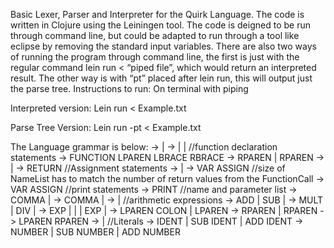 Basic Lexer, Parser and Interpreter for the Quirk Language. The code is written in Clojure using the Leiningen tool. The code is deigned to be run through command line, but could be adapted to run through a tool like eclipse by removing the standard input variables. There are also two ways of running the program through command line, the first is just with the regular command lein run < “piped file”, which would return an interpreted result. The other way is with “pt” placed after lein run, this will output just the parse tree. 
Instructions to run: On terminal with piping


Interpreted version:
Lein run < Example.txt

Parse Tree Version:
Lein run -pt < Example.txt




The Language grammar is below: -> |
-> | |
//function declaration statements -> FUNCTION LPAREN LBRACE RBRACE
-> RPAREN | RPAREN
-> |
-> RETURN
//Assignment statements -> |
-> VAR ASSIGN
//size of NameList has to match the number of return values from the FunctionCall -> VAR ASSIGN
//print statements -> PRINT
//name and parameter list -> COMMA |
-> COMMA |
-> |
//arithmetic expressions -> ADD | SUB |
-> MULT | DIV |
-> EXP | | | EXP |
-> LPAREN COLON | LPAREN
-> RPAREN | RPAREN
-> LPAREN RPAREN
-> |
//Literals -> IDENT | SUB IDENT | ADD IDENT
-> NUMBER | SUB NUMBER | ADD NUMBER

